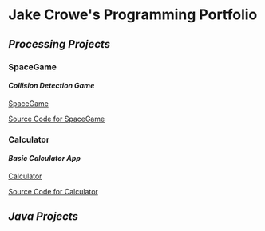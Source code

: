 # Jake Crowe's Programming Portfolio

## _Processing Projects_

### SpaceGame

#### *Collision Detection Game*

[SpaceGame](https://github.com/jakecrowe/programming-1/blob/gh-pages/images/spacegame.png)

[Source Code for SpaceGame](https://github.com/jakecrowe/programming-1/blob/gh-pages/src/SpaceGame.zip)

### Calculator

#### *Basic Calculator App*

[Calculator](https://github.com/jakecrowe/programming-1/blob/gh-pages/images/Calculator.png)

[Source Code for Calculator](https://github.com/jakecrowe/programming-1/blob/gh-pages/src/Calculator.zip)

## _Java Projects_
